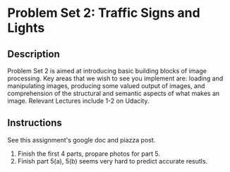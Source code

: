 # Problem Set 2: Traffic Signs and Lights

## Description

Problem Set 2 is aimed at introducing basic building blocks of image processing.  Key areas that we wish to see you implement are: loading and manipulating images, producing some valued output of images, and comprehension of the structural and semantic aspects of what makes an image.  Relevant Lectures include 1-2 on Udacity.

## Instructions

See this assignment's google doc and piazza post.


1. Finish the first 4 parts, propare photos for part 5.
2. Finish part 5(a), 5(b) seems very hard to predict accurate resutls.
